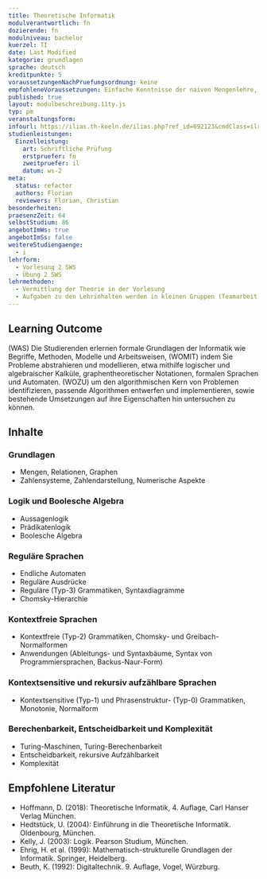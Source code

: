 ```yaml
---
title: Theoretische Informatik
modulverantwortlich: fn
dozierende: fn
modulniveau: bachelor
kuerzel: TI
date: Last Modified
kategorie: grundlagen
sprache: deutsch
kreditpunkte: 5
voraussetzungenNachPruefungsordnung: keine
empfohleneVoraussetzungen: Einfache Kenntnisse der naiven Mengenlehre, wie sie in der Schule vermittelt und bei der mathematischen Begriffsbildung verwendet werden.
published: true
layout: modulbeschreibung.11ty.js
typ: pm
veranstaltungsform:
infourl: https://ilias.th-koeln.de/ilias.php?ref_id=692123&cmdClass=ilrepositorygui&cmdNode=w4&baseClass=ilrepositorygui
studienleistungen:
  Einzelleistung:
    art: Schriftliche Prüfung
    erstpruefer: fn
    zweitpruefer: il
    datum: ws-2
meta:
  status: refactor
  authors: Florian
  reviewers: Florian, Christian
besonderheiten: 
praesenzZeit: 64
selbstStudium: 86
angebotImWs: true
angebotImSs: false
weitereStudiengaenge: 
  - i
lehrform:
  - Vorlesung 2 SWS
  - Übung 2 SWS
lehrmethoden:
  - Vermittlung der Theorie in der Vorlesung
  - Aufgaben zu den Lehrinhalten werden in kleinen Gruppen (Teamarbeit) selbständig gelöst. Die Lösungen sollen in den Übungsstunden vorgetragen und der Lösungsweg den Kommilitonen hierbei erläutert werden.  
---
```


## Learning Outcome
(WAS) Die Studierenden erlernen formale Grundlagen der Informatik wie Begriffe, Methoden, Modelle und Arbeitsweisen, (WOMIT) indem Sie Probleme abstrahieren und modellieren, etwa mithilfe logischer und algebraischer Kalküle, graphentheoretischer Notationen, formalen Sprachen und Automaten. (WOZU) um den algorithmischen Kern von Problemen identifizieren, passende Algorithmen entwerfen und implementieren, sowie bestehende Umsetzungen auf ihre Eigenschaften hin untersuchen zu können.

## Inhalte

### Grundlagen
  - Mengen, Relationen, Graphen
  - Zahlensysteme, Zahlendarstellung, Numerische Aspekte

### Logik und Boolesche Algebra
  - Aussagenlogik
  - Prädikatenlogik
  - Boolesche Algebra

### Reguläre Sprachen
  - Endliche Automaten
  - Reguläre Ausdrücke
  - Reguläre (Typ-3) Grammatiken, Syntaxdiagramme
  - Chomsky-Hierarchie

### Kontextfreie Sprachen
  - Kontextfreie (Typ-2) Grammatiken, Chomsky- und Greibach-Normalformen
  - Anwendungen (Ableitungs- und Syntaxbäume, Syntax von Programmiersprachen, Backus-Naur-Form)

### Kontextsensitive und rekursiv aufzählbare Sprachen
  - Kontextsensitive (Typ-1) und Phrasenstruktur- (Typ-0) Grammatiken, Monotonie, Normalform

### Berechenbarkeit, Entscheidbarkeit und Komplexität
  - Turing-Maschinen, Turing-Berechenbarkeit
  - Entscheidbarkeit, rekursive Aufzählbarkeit
  - Komplexität

## Empfohlene Literatur
- Hoffmann, D. (2018): Theoretische Informatik, 4. Auflage, Carl Hanser Verlag München.
- Hedtstück, U. (2004): Einführung in die Theoretische Informatik. Oldenbourg, München.
- Kelly, J. (2003): Logik. Pearson Studium, München.
- Ehrig, H. et al. (1999): Mathematisch-strukturelle Grundlagen der Informatik. Springer, Heidelberg.
- Beuth, K. (1992): Digitaltechnik. 9. Auflage, Vogel, Würzburg.

